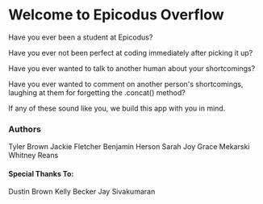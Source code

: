 # Welcome to Epicodus Overflow

Have you ever been a student at Epicodus?

Have you ever not been perfect at coding immediately after picking it up?

Have you ever wanted to talk to another human about your shortcomings?

Have you ever wanted to comment on another person's shortcomings, laughing at them for forgetting the .concat() method?

If any of these sound like you, we build this app with you in mind.

### Authors

Tyler Brown
Jackie Fletcher
Benjamin Herson
Sarah Joy
Grace Mekarski
Whitney Reans

#### Special Thanks To:

Dustin Brown
Kelly Becker
Jay Sivakumaran
